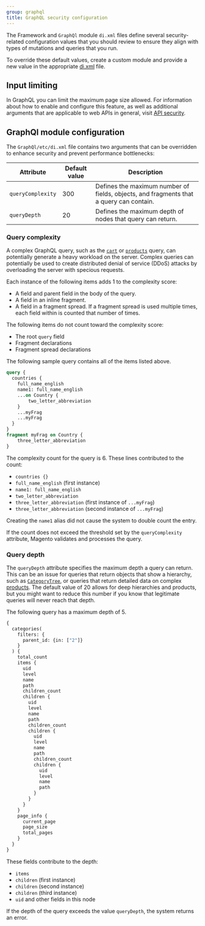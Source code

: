 ```yaml
---
group: graphql
title: GraphQL security configuration
---
```


The Framework and `GraphQl` module `di.xml` files define several security-related configuration values that you should review to ensure they align with types of mutations and queries that you run.

To override these default values, create a custom module and provide a new value in the appropriate [di.xml]({{page.baseurl}}/extension-dev-guide/build/di-xml-file.html) file.

## Input limiting

In GraphQL you can limit the maximum page size allowed. For information about how to enable and configure this feature, as well as additional arguments that are applicable to web APIs in general, visit [API security]({{page.baseurl}}/get-started/api-security.html).

## GraphQl module configuration

The `GraphQl/etc/di.xml` file contains two arguments that can be overridden to enhance security and prevent performance bottlenecks:

Attribute | Default value | Description
--- | --- | ---
`queryComplexity` | 300 | Defines the maximum number of fields, objects, and fragments that a query can contain.
`queryDepth` | 20 | Defines the maximum depth of nodes that query can return.

### Query complexity

A complex GraphQL query, such as the [`cart`]({{page.baseurl}}/graphql/queries/cart.html) or [`products`]({{page.baseurl}}/graphql/queries/products.html) query, can potentially generate a heavy workload on the server. Complex queries can potentially be used to create distributed denial of service (DDoS) attacks by overloading the server with specious requests.

Each instance of the following items adds 1 to the complexity score:

*  A field and parent field in the body of the query.
*  A field in an inline fragment.
*  A field in a fragment spread. If a fragment spread is used multiple times, each field within is counted that number of times.

The following items do not count toward the complexity score:

*  The root `query` field
*  Fragment declarations
*  Fragment spread declarations

The following sample query contains all of the items listed above.

```graphql
query {
  countries {
    full_name_english
    name1: full_name_english
    ...on Country {
        two_letter_abbreviation
    }
    ...myFrag
    ...myFrag
  }
}
fragment myFrag on Country {
    three_letter_abbreviation
}
```

The complexity count for the query is 6. These lines contributed to the count:

*  `countries {}`
*  `full_name_english` (first instance)
*  `name1: full_name_english`
*  `two_letter_abbreviation`
*  `three_letter_abbreviation` (first instance of `...myFrag`)
*  `three_letter_abbreviation` (second instance of `...myFrag`)

Creating the `name1` alias did not cause the system to double count the entry.

If the count does not exceed the threshold set by the `queryComplexity` attribute, Magento validates and processes the query.

### Query depth

The `queryDepth` attribute specifies the maximum depth a query can return. This can be an issue for queries that return objects that show a hierarchy, such as [`CategoryTree`]({{page.baseurl}}/graphql/queries/categories.html), or queries that return detailed data on complex [products]({{page.baseurl}}/graphql/queries/products.html). The default value of 20 allows for deep hierarchies and products, but you might want to reduce this number if you know that legitimate queries will never reach that depth.

The following query has a maximum depth of 5.

```graphql
{
  categories(
    filters: {
      parent_id: {in: ["2"]}
    }
  ) {
    total_count
    items {
      uid
      level
      name
      path
      children_count
      children {
        uid
        level
        name
        path
        children_count
        children {
          uid
          level
          name
          path
          children_count
          children {
            uid
            level
            name
            path
          }
        }
      }
    }
    page_info {
      current_page
      page_size
      total_pages
    }
  }
}
```

These fields contribute to the depth:

*  `items`
*  `children` (first instance)
*  `children` (second instance)
*  `children` (third instance)
*  `uid` and other fields in this node

If the depth of the query exceeds the value  `queryDepth`, the system returns an error.
